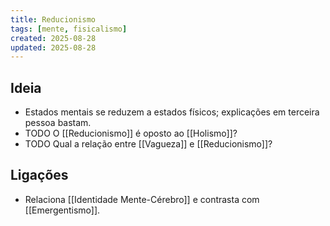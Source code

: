 ```yaml
---
title: Reducionismo
tags: [mente, fisicalismo]
created: 2025-08-28
updated: 2025-08-28
---
```


## Ideia
- Estados mentais se reduzem a estados físicos; explicações em terceira pessoa bastam.
- TODO O [[Reducionismo]] é oposto ao [[Holismo]]?
- TODO Qual a relação entre [[Vagueza]] e [[Reducionismo]]?

## Ligações
- Relaciona [[Identidade Mente-Cérebro]] e contrasta com [[Emergentismo]].

